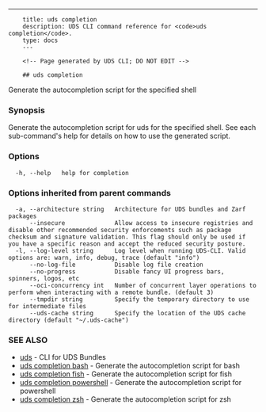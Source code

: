 ---
		title: uds completion
		description: UDS CLI command reference for <code>uds completion</code>.
		type: docs
		---

		<!-- Page generated by UDS CLI; DO NOT EDIT -->

		## uds completion

Generate the autocompletion script for the specified shell

### Synopsis

Generate the autocompletion script for uds for the specified shell.
See each sub-command's help for details on how to use the generated script.


### Options

```
  -h, --help   help for completion
```

### Options inherited from parent commands

```
  -a, --architecture string   Architecture for UDS bundles and Zarf packages
      --insecure              Allow access to insecure registries and disable other recommended security enforcements such as package checksum and signature validation. This flag should only be used if you have a specific reason and accept the reduced security posture.
  -l, --log-level string      Log level when running UDS-CLI. Valid options are: warn, info, debug, trace (default "info")
      --no-log-file           Disable log file creation
      --no-progress           Disable fancy UI progress bars, spinners, logos, etc
      --oci-concurrency int   Number of concurrent layer operations to perform when interacting with a remote bundle. (default 3)
      --tmpdir string         Specify the temporary directory to use for intermediate files
      --uds-cache string      Specify the location of the UDS cache directory (default "~/.uds-cache")
```

### SEE ALSO

* [uds](/cli/command-reference/uds/)	 - CLI for UDS Bundles
* [uds completion bash](/cli/command-reference/uds_completion_bash/)	 - Generate the autocompletion script for bash
* [uds completion fish](/cli/command-reference/uds_completion_fish/)	 - Generate the autocompletion script for fish
* [uds completion powershell](/cli/command-reference/uds_completion_powershell/)	 - Generate the autocompletion script for powershell
* [uds completion zsh](/cli/command-reference/uds_completion_zsh/)	 - Generate the autocompletion script for zsh


